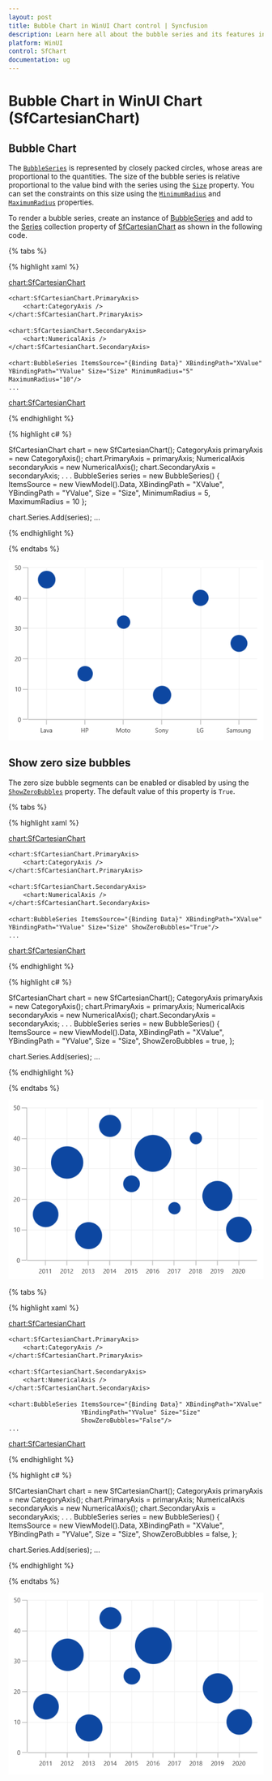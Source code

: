 ```yaml
---
layout: post
title: Bubble Chart in WinUI Chart control | Syncfusion
description: Learn here all about the bubble series and its features in Syncfusion WinUI Chart (SfCartesianChart) control.
platform: WinUI
control: SfChart
documentation: ug
---
```


# Bubble Chart in WinUI Chart (SfCartesianChart)

## Bubble Chart

The [`BubbleSeries`]() is represented by closely packed circles, whose areas are proportional to the quantities. The size of the bubble series is relative proportional to the value bind with the series using the [`Size`]()  property. You can set the constraints on this size using the [`MinimumRadius`]() and [`MaximumRadius`]() properties.

To render a bubble series, create an instance of [BubbleSeries]() and add to the [Series]() collection property of [SfCartesianChart]() as shown in the following code.

{% tabs %}

{% highlight xaml %}

<chart:SfCartesianChart>
    
    <chart:SfCartesianChart.PrimaryAxis>
        <chart:CategoryAxis />
    </chart:SfCartesianChart.PrimaryAxis>

    <chart:SfCartesianChart.SecondaryAxis>
        <chart:NumericalAxis />
    </chart:SfCartesianChart.SecondaryAxis> 

    <chart:BubbleSeries ItemsSource="{Binding Data}" XBindingPath="XValue" YBindingPath="YValue" Size="Size" MinimumRadius="5" MaximumRadius="10"/>
    ...
<chart:SfCartesianChart>

{% endhighlight %}

{% highlight c# %}

SfCartesianChart chart = new SfCartesianChart();
CategoryAxis primaryAxis = new CategoryAxis();
chart.PrimaryAxis = primaryAxis;
NumericalAxis secondaryAxis = new NumericalAxis();
chart.SecondaryAxis = secondaryAxis;
. . .
BubbleSeries series = new BubbleSeries()
{
    ItemsSource = new ViewModel().Data,
    XBindingPath = "XValue",
    YBindingPath = "YValue",
    Size = "Size",
    MinimumRadius = 5,
    MaximumRadius = 10
};

chart.Series.Add(series);
...

{% endhighlight %}

{% endtabs %}

![Bubble chart type in WinUI Chart](Bubble_Images/WinUI_bubble_chart.png)

## Show zero size bubbles

The zero size bubble segments can be enabled or disabled by using the [`ShowZeroBubbles`]() property. The default value of this property is `True`.

{% tabs %}

{% highlight xaml %}

<chart:SfCartesianChart>

    <chart:SfCartesianChart.PrimaryAxis>
        <chart:CategoryAxis />
    </chart:SfCartesianChart.PrimaryAxis>

    <chart:SfCartesianChart.SecondaryAxis>
        <chart:NumericalAxis />
    </chart:SfCartesianChart.SecondaryAxis> 

    <chart:BubbleSeries ItemsSource="{Binding Data}" XBindingPath="XValue" YBindingPath="YValue" Size="Size" ShowZeroBubbles="True"/>
    ...
<chart:SfCartesianChart>

{% endhighlight %}

{% highlight c# %}

SfCartesianChart chart = new SfCartesianChart();
CategoryAxis primaryAxis = new CategoryAxis();
chart.PrimaryAxis = primaryAxis;
NumericalAxis secondaryAxis = new NumericalAxis();
chart.SecondaryAxis = secondaryAxis;
. . .
BubbleSeries series = new BubbleSeries()
{
    ItemsSource = new ViewModel().Data,
    XBindingPath = "XValue",
    YBindingPath = "YValue",
    Size = "Size",
    ShowZeroBubbles = true,
};

chart.Series.Add(series);
...

{% endhighlight %}

{% endtabs %}

![Show zero size bubbles support in WinUI Chart](Bubble_Images/WinUI_bubble_chart_showzerobubble_true.png)

{% tabs %}

{% highlight xaml %}

<chart:SfCartesianChart>
    
    <chart:SfCartesianChart.PrimaryAxis>
        <chart:CategoryAxis />
    </chart:SfCartesianChart.PrimaryAxis>

    <chart:SfCartesianChart.SecondaryAxis>
        <chart:NumericalAxis />
    </chart:SfCartesianChart.SecondaryAxis> 
    
    <chart:BubbleSeries ItemsSource="{Binding Data}" XBindingPath="XValue" 
                        YBindingPath="YValue" Size="Size"
                        ShowZeroBubbles="False"/>
    ...
<chart:SfCartesianChart>

{% endhighlight %}

{% highlight c# %}

SfCartesianChart chart = new SfCartesianChart();
CategoryAxis primaryAxis = new CategoryAxis();
chart.PrimaryAxis = primaryAxis;
NumericalAxis secondaryAxis = new NumericalAxis();
chart.SecondaryAxis = secondaryAxis;
. . .
BubbleSeries series = new BubbleSeries()
{
    ItemsSource = new ViewModel().Data,
    XBindingPath = "XValue",
    YBindingPath = "YValue",
    Size = "Size",
    ShowZeroBubbles = false,
};

chart.Series.Add(series);
...

{% endhighlight %}

{% endtabs %}

![ShowZeroBubbles support in WinUI Chart](Bubble_Images/WinUI_bubble_chart_showzerobubble_false.png)

